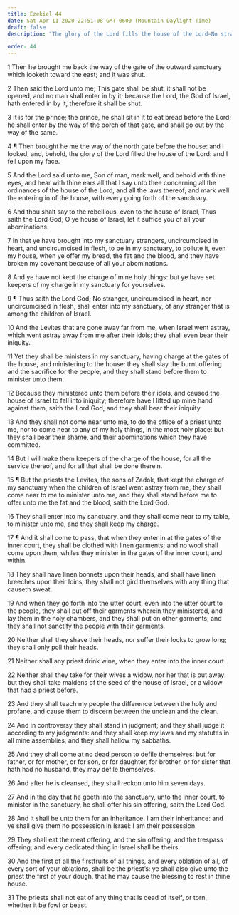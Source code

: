 ```yaml
---
title: Ezekiel 44
date: Sat Apr 11 2020 22:51:08 GMT-0600 (Mountain Daylight Time)
draft: false
description: "The glory of the Lord fills the house of the Lord—No strangers may enter the sanctuary—The services of the priests in the temple are explained."

order: 44
---
```

    
1 Then he brought me back the way of the gate of the outward sanctuary which looketh toward the east; and it was shut.

2 Then said the Lord unto me; This gate shall be shut, it shall not be opened, and no man shall enter in by it; because the Lord, the God of Israel, hath entered in by it, therefore it shall be shut.

3 It is for the prince; the prince, he shall sit in it to eat bread before the Lord; he shall enter by the way of the porch of that gate, and shall go out by the way of the same.

4 ¶ Then brought he me the way of the north gate before the house: and I looked, and, behold, the glory of the Lord filled the house of the Lord: and I fell upon my face.

5 And the Lord said unto me, Son of man, mark well, and behold with thine eyes, and hear with thine ears all that I say unto thee concerning all the ordinances of the house of the Lord, and all the laws thereof; and mark well the entering in of the house, with every going forth of the sanctuary.

6 And thou shalt say to the rebellious, even to the house of Israel, Thus saith the Lord God; O ye house of Israel, let it suffice you of all your abominations.

7 In that ye have brought into my sanctuary strangers, uncircumcised in heart, and uncircumcised in flesh, to be in my sanctuary, to pollute it, even my house, when ye offer my bread, the fat and the blood, and they have broken my covenant because of all your abominations.

8 And ye have not kept the charge of mine holy things: but ye have set keepers of my charge in my sanctuary for yourselves.

9 ¶ Thus saith the Lord God; No stranger, uncircumcised in heart, nor uncircumcised in flesh, shall enter into my sanctuary, of any stranger that is among the children of Israel.

10 And the Levites that are gone away far from me, when Israel went astray, which went astray away from me after their idols; they shall even bear their iniquity.

11 Yet they shall be ministers in my sanctuary, having charge at the gates of the house, and ministering to the house: they shall slay the burnt offering and the sacrifice for the people, and they shall stand before them to minister unto them.

12 Because they ministered unto them before their idols, and caused the house of Israel to fall into iniquity; therefore have I lifted up mine hand against them, saith the Lord God, and they shall bear their iniquity.

13 And they shall not come near unto me, to do the office of a priest unto me, nor to come near to any of my holy things, in the most holy place: but they shall bear their shame, and their abominations which they have committed.

14 But I will make them keepers of the charge of the house, for all the service thereof, and for all that shall be done therein.

15 ¶ But the priests the Levites, the sons of Zadok, that kept the charge of my sanctuary when the children of Israel went astray from me, they shall come near to me to minister unto me, and they shall stand before me to offer unto me the fat and the blood, saith the Lord God.

16 They shall enter into my sanctuary, and they shall come near to my table, to minister unto me, and they shall keep my charge.

17 ¶ And it shall come to pass, that when they enter in at the gates of the inner court, they shall be clothed with linen garments; and no wool shall come upon them, whiles they minister in the gates of the inner court, and within.

18 They shall have linen bonnets upon their heads, and shall have linen breeches upon their loins; they shall not gird themselves with any thing that causeth sweat.

19 And when they go forth into the utter court, even into the utter court to the people, they shall put off their garments wherein they ministered, and lay them in the holy chambers, and they shall put on other garments; and they shall not sanctify the people with their garments.

20 Neither shall they shave their heads, nor suffer their locks to grow long; they shall only poll their heads.

21 Neither shall any priest drink wine, when they enter into the inner court.

22 Neither shall they take for their wives a widow, nor her that is put away: but they shall take maidens of the seed of the house of Israel, or a widow that had a priest before.

23 And they shall teach my people the difference between the holy and profane, and cause them to discern between the unclean and the clean.

24 And in controversy they shall stand in judgment; and they shall judge it according to my judgments: and they shall keep my laws and my statutes in all mine assemblies; and they shall hallow my sabbaths.

25 And they shall come at no dead person to defile themselves: but for father, or for mother, or for son, or for daughter, for brother, or for sister that hath had no husband, they may defile themselves.

26 And after he is cleansed, they shall reckon unto him seven days.

27 And in the day that he goeth into the sanctuary, unto the inner court, to minister in the sanctuary, he shall offer his sin offering, saith the Lord God.

28 And it shall be unto them for an inheritance: I am their inheritance: and ye shall give them no possession in Israel: I am their possession.

29 They shall eat the meat offering, and the sin offering, and the trespass offering; and every dedicated thing in Israel shall be theirs.

30 And the first of all the firstfruits of all things, and every oblation of all, of every sort of your oblations, shall be the priest’s: ye shall also give unto the priest the first of your dough, that he may cause the blessing to rest in thine house.

31 The priests shall not eat of any thing that is dead of itself, or torn, whether it be fowl or beast.
